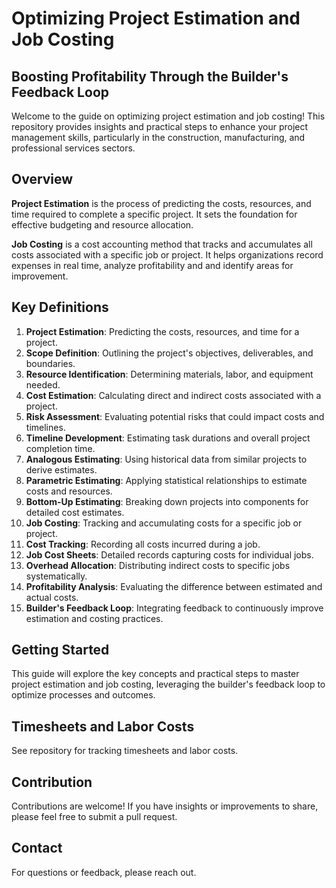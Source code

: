 # Optimizing Project Estimation and Job Costing

## Boosting Profitability Through the Builder's Feedback Loop

Welcome to the guide on optimizing project estimation and job costing! This repository provides insights and practical steps to enhance your project management skills, particularly in the construction, manufacturing, and professional services sectors.

## Overview

**Project Estimation** is the process of predicting the costs, resources, and time required to complete a specific project. It sets the foundation for effective budgeting and resource allocation.

**Job Costing** is a cost accounting method that tracks and accumulates all costs associated with a specific job or project. It helps organizations record expenses in real time, analyze profitability and and identify areas for improvement.

## Key Definitions

1. **Project Estimation**: Predicting the costs, resources, and time for a project.
2. **Scope Definition**: Outlining the project's objectives, deliverables, and boundaries.
3. **Resource Identification**: Determining materials, labor, and equipment needed.
4. **Cost Estimation**: Calculating direct and indirect costs associated with a project.
5. **Risk Assessment**: Evaluating potential risks that could impact costs and timelines.
6. **Timeline Development**: Estimating task durations and overall project completion time.
7. **Analogous Estimating**: Using historical data from similar projects to derive estimates.
8. **Parametric Estimating**: Applying statistical relationships to estimate costs and resources.
9. **Bottom-Up Estimating**: Breaking down projects into components for detailed cost estimates.
10. **Job Costing**: Tracking and accumulating costs for a specific job or project.
11. **Cost Tracking**: Recording all costs incurred during a job.
12. **Job Cost Sheets**: Detailed records capturing costs for individual jobs.
13. **Overhead Allocation**: Distributing indirect costs to specific jobs systematically.
14. **Profitability Analysis**: Evaluating the difference between estimated and actual costs.
15. **Builder's Feedback Loop**: Integrating feedback to continuously improve estimation and costing practices.

## Getting Started

This guide will explore the key concepts and practical steps to master project estimation and job costing, leveraging the builder's feedback loop to optimize processes and outcomes.

## Timesheets and Labor Costs

See repository for tracking timesheets and labor costs.

## Contribution

Contributions are welcome! If you have insights or improvements to share, please feel free to submit a pull request.


## Contact

For questions or feedback, please reach out.
